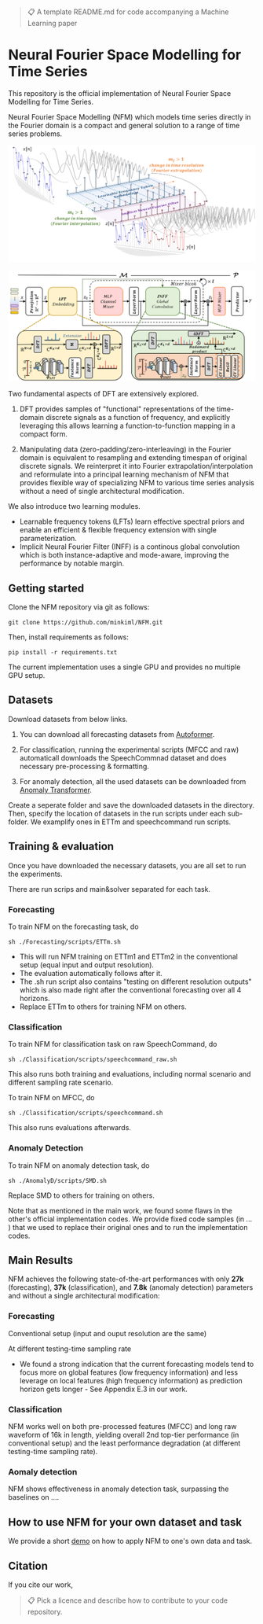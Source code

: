 >📋  A template README.md for code accompanying a Machine Learning paper

# Neural Fourier Space Modelling for Time Series

This repository is the official implementation of Neural Fourier Space Modelling for Time Series.
<!-- [Neural Fourier Space Modelling for Time Series](https://arxiv.org/abs/2030.12345).  -->

Neural Fourier Space Modelling (NFM) which models time series directly in the Fourier domain is a compact and general solution to a range of time series problems. 

![Overall workflow](images/workflow2.png)

![Overall architecture](images/arch.png)

Two fundamental aspects of DFT are extensively explored.
1) DFT provides samples of "functional" representations of the time-domain discrete signals as a function of frequency, and explicitly leveraging this allows learning a function-to-function mapping in a compact form.

2) Manipulating data (zero-padding/zero-interleaving) in the Fourier domain is equivalent to resampling and extending timespan of original discrete signals. We reinterpret it into Fourier extrapolation/interpolation and reformulate into a principal learning mechanism of NFM that provides flexible way of specializing NFM to various time series analysis without a need of single architectural modification.  


We also introduce two learning modules.  
- Learnable frequency tokens (LFTs) learn effective spectral priors and enable an efficient & flexible frequency extension with single parameterization.
- Implicit Neural Fourier Filter (INFF) is a continous global convolution which is both instance-adaptive and mode-aware, improving the performance by notable margin. 

## Getting started
Clone the NFM repository via git as follows:

```clone
git clone https://github.com/minkiml/NFM.git
```

Then, install requirements as follows:

```setup
pip install -r requirements.txt
```
The current implementation uses a single GPU and provides no multiple GPU setup. 
<!-- There is a sub-folder for each task, under which you can find all task-specific codes, e.g., dataloaders, trainer, run scripts, etc.   -->

## Datasets
Download datasets from below links. 

1. You can download all forecasting datasets from [Autoformer](https://drive.google.com/drive/folders/1ZOYpTUa82_jCcxIdTmyr0LXQfvaM9vIy).

2. For classification, running the experimental scripts (MFCC and raw) automaticall downloads the SpeechCommnad dataset and does necessary pre-processing & formatting.

3. For anomaly detection, all the used datasets can be downloaded from [Anomaly Transformer](https://drive.google.com/drive/folders/1gisthCoE-RrKJ0j3KPV7xiibhHWT9qRm).

Create a seperate folder and save the downloaded datasets in the directory. Then, specify the location of datasets in the run scripts under each sub-folder.
We examplify ones in ETTm and speechcommand run scripts.

## Training & evaluation
Once you have downloaded the necessary datasets, you are all set to run the experiments.

There are run scrips and main&solver separated for each task.  

### Forecasting
To train NFM on the forecasting task, do
```trainf
sh ./Forecasting/scripts/ETTm.sh
```
- This will run NFM training on ETTm1 and ETTm2 in the conventional setup (equal input and output resolution).
- The evaluation automatically follows after it.
- The .sh run script also contains "testing on different resolution outputs" which is also made right after the conventional forecasting over all 4 horizons. 
- Replace ETTm to others for training NFM on others.

### Classification
To train NFM for classification task on raw SpeechCommand, do 

```trainc
sh ./Classification/scripts/speechcommand_raw.sh 
```
This also runs both training and evaluations, including normal scenario and different sampling rate scenario.  


To train NFM on MFCC, do 
```trainc
sh ./Classification/scripts/speechcommand.sh 
```
This also runs evaluations afterwards.

### Anomaly Detection
To train NFM on anomaly detection task, do
```traina
sh ./AnomalyD/scripts/SMD.sh 
```
Replace SMD to others for training on others. 

Note that as mentioned in the main work, we found some flaws in the other's official implementation codes. 
We provide fixed code samples (in ... ) that we used to replace their original ones and to run the implementation codes. 

## Main Results

NFM achieves the following state-of-the-art performances with only **27k** (forecasting), **37k** (classification), and **7.8k** (anomaly detection) parameters and without a single architectural modification:

### Forecasting

Conventional setup (input and ouput resolution are the same)



At different testing-time sampling rate



- We found a strong indication that the current forecasting models tend to focus more on global features (low frequency information) and less leverage on local features (high frequency information) as prediction horizon gets longer - See Appendix E.3 in our work. 

### Classification 
NFM works well on both pre-processed features (MFCC) and long raw waveform of 16k in length, yielding overall 2nd top-tier performance (in conventional setup) and the least performance degradation (at different testing-time sampling rate).


### Aomaly detection
NFM shows effectiveness in anomaly detection task, surpassing the baselines on ....

## How to use NFM for your own dataset and task
We provide a short [demo](demo/simple_demo.ipynb) on how to apply NFM to one's own data and task.

## Citation
If you cite our work, 
>📋  Pick a licence and describe how to contribute to your code repository. 
<!-- 
## Contact
If you have any queries, please email us (mkim332@aucklanduni.ac.nz). -->